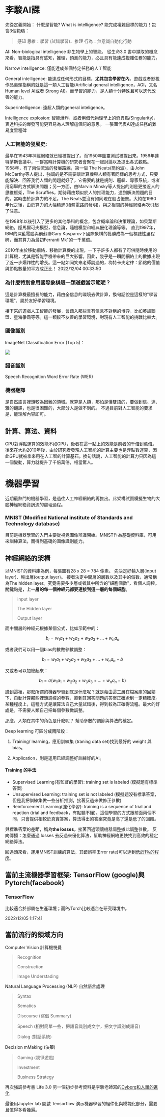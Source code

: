 # 李駿AI課

先從定義開始：
什麼是智能? What is intelligence?
能完成複雜目標的能力！包含3個範疇：

> 感知
> 思維：學習 (試錯學習)、推理
> 行為：無意識自動化行動

AI: Non-biological intelligence
非生物學上的智能。
從生命3.0 書中擷取的概念來看，智能是指具有感知，推理，預測的能力，必且具有能達成複雜任務的能力。

Narrow intelligence: 僅能達成某個特定任務的人工智能

General intelligence: 能達成任何形式的目標，**尤其包含學習在內**。遊戲或者影視作品裏頭指稱的就是這一類人工智能(Artificial general intelligence，AGI，又名 Human level AI或者 Strong AI)。而學習的能力，是人類十分特殊且可以迭代改善的能力。

Superintelligence: 遠超人類的general inteligence。

Intelligence explosion: 智能爆炸，或者用借代物理學上的奇異點(Singularity)，表達科技的爆發可能更容易為人理解這個詞的意思。
一張圖代表AI達成任務的難易度里程碑

### 人工智能的發展史:

最早在1943年神經網絡就已經被提出了。而1950年圖靈測試被提出來。1956年達特茅斯會議中，一群當時計算機的研究者會聚在一起討論以及提出各式觀點。
1958年，有了兩個流派的發展路線，第一個 The Neats(簡約派)，由John McCarthy等人提出，強調的是不需要讓計算機與人類有著同樣的思考方式，只要能解決、回答我們人類的問題就好了，它需要的就是規則、邏輯、專家系統，或者用窮舉的方式解決問題；另一方面，由Marvin Minsky等人提出的則是更接近人的思維框架，The Scruffies，期待藉由類似於人的推理能力，達到解決問題的目的。當時由於計算力的不足，The Neats並沒有如同現在般占優勢。大約在1980年代之後，由於算力的大幅精進(積體電路的發明)，與之相關的神經網絡再次引起了注意。

在1988年以後引入了更多的其他學科的概念，包含概率論和決策理論，如貝葉斯網絡，隱馬爾可夫模型，信息論，隨機模型和經典優化理論等等。
直到1997年，IBM的深藍電腦與前蘇聯Gary Kasparov下國際象棋的獲勝成為一個標誌性里程碑，而其算力為最初Ferranti Mk1的一千萬倍。

2010年由於移動網絡，移動計算機的出現，一下子許多人都有了可供隨時使用的計算機，尤其是智能手機帶來的巨大影響。因此，幾乎是一瞬間網絡上的數據出現了近一步爆炸性的增長。這一點如同笑來老師說過的，梅特卡夫定律：節點的價值與節點數量的平方成正比！
2022/12/04 00:33:50

### 為什麼特別會用國際象棋這一類遊戲當示範呢？

這是計算機最擅長的能力，藉由全信息的環境去做計算，換句話說是這樣的"學習環境"，屬於友好學習環境。

接下來的遊戲人工智能的發展，會踏入那些具有信息不對稱的博弈，比如英雄聯盟、星海爭霸等等。這一類較不友善的學習環境，對現有人工智能的挑戰比較大。

### 圖像識別
ImageNet Classification Error (Top 5)：

<img src="https://seeme.ai/img/blog/deep-learning-a-definition/Winner-results-of-the-ImageNet-large-scale-visual-recognition-challenge-LSVRC-of-the.png">

### 語音識別
Speech Recognition Word Error Rate (WER)

### 機器翻譯
是自然語言裡頭較為困難的領域。就算是人類，那怕是懂雙語的，要做到信、達、雅的翻譯，也是很困難的，大部分人是做不到的。
不過目前對人工智能的要求是，能理解內容即可。

## 計算、算法、資料

CPU對浮點運算的效能不如GPU，後者在這一點上的效能是前者的千倍到萬倍。
後來在大約2010年後，由於研究者發現人工智能的計算主要也是浮點數運算，因此GPU就被拿來用在人工智的計算基石。換句話說，人工智能的計算力只因為這一個變動，算力就提升了千倍萬倍，相當驚人。

# 機器學習
近期最熱門的機器學習，是過往人工神經網絡的再推出。此架構試圖模擬生物的大腦神經網絡資訊流的處理過程。

### MNIST (Modified National institute of Standards and Technology database)

目前是機器學習的入門主要從視覺圖像辨識開始。MNIST作為基礎資料庫，可用來訓練算法，而得到基礎的圖像識別能力。

## 神經網絡的架構

以MNIST的資料庫為例，每張圖有28 x 28 = 784 像素。
先決定好輸入層(input layer)、輸出層(output layer)。
接者決定中間層的層數以及其中的個數，通常稱為The hidden layer。究竟需要多少層或者其中所含的"細胞個數"，看個人調控。關鍵點是，**上一層的每一個神經元都要連接到這一層的每個細胞**。

> input layer
>
> The Hidden layer
>
> Output layer

而中間層的神經元根據某個公式，比如示範中的：

$$ b_{i} = w_{1}a_{1} + w_{2}a_{2} + w_{3}a_{3} + ... + w_{n}a_{n}$$

或者我們可以用一個bias的數做參數調整：

$$ b_{i} = w_{1}a_{1} + w_{2}a_{2} + w_{3}a_{3} + ... + w_{n}a_{n} - b $$

又或者可以加總起來：

$$ b_{i} = \sigma(w_{1}a_{1} + w_{2}a_{2} + w_{3}a_{3} + ... + w_{n}a_{n} - b) $$

講到這裡，那麼所謂的機器學習到底是什麼呢？就是藉由這三層在檔案庫的回饋下，自動計算那些裡頭調控的參數，直到其回答問題的答案正確慮到一定精確度。某種程度上，這種方式是讓算法自己大量試錯後，得到較為正確得流程。最大的好處是，不需要人類自己把每個參數做調整。

那麼，人類在其中的角色是什麼呢？ 幫助參數的調節與算法的穩定。

Deep learning 可區分成兩階段：
1. Training/ learning，應用訓練集 (traning data set)找到最好的 weight 與 bias。

2. Application，則是運用已經調整好訓練好的AI。

#### Training 的手法
* Supervised Learning(有監督的學習): training set is labeled (模擬題有標準答案)
* Unsupervised Learning: training set is not labeled (模擬題沒有標準答案，但是我把訓練集做一些分析推測，接著反過來做修正參數)
* Reinforcement Learning(強化學習): training is a sequence of trial and reaction (trial and feedback，有點聽不懂)。這個學習的方式跟前面兩個不同，只會提供相較於真實答案，算法得出的答案究竟是高了還是低了的回饋。

與標準答案的差距，稱為**the losses**。接著回過頭讓機器調整據此調整參數。
反向傳播：怎麼通過 losses 去反過來優化算法，幫助神經網絡更快找到高效的穩定網絡算法。

回過頭來看，運用MNIST訓練的算法，其錯誤率(Error rate)可以達到[低於1%的程度](https://en.wikipedia.org/wiki/MNIST_database)。

## 當前主流機器學習框架: TensorFlow (google)與 Pytorch(facebook)
### TensorFlow
比較適合於部屬在生產環境；而PyTorch比較適合在研究環境中。

2022/12/05 1:17:41

## 當前流行的領域方向
Computer Vision 計算機視覺
>   Recognition
>
>   Construction
>
>   Image Understading
>
Natural Language Processing (NLP) 自然語言處理
>   Syntax
>
>   Sematics
>
>   Discourse (寫個 Summary)
>
>   Speech (相對簡單一些，把語音識別成文字，把文字識別成語音)
>
>   Dialog (對話系統)
>
Decision mMaking (決策)
>   Gaming (競爭遊戲)
>   
>Investment
>
>   Business Strategy

再次強調參考書 Life 3.0
另一個初步參考資料是李駿老師寫的[Cyborg和人類的進化](https://soulhacker.me/posts/the-evolution/)

最後用Jupyter lab 開啟 Tensorflow 演示機器學習的組件化與模塊化部分，需要且值得多看幾遍。

